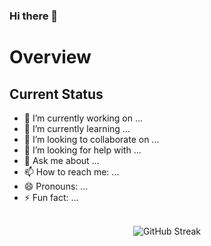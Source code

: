 ### Hi there 👋


# Overview
## Current Status

- 🔭 I’m currently working on ...
- 🌱 I’m currently learning ...
- 👯 I’m looking to collaborate on ...
- 🤔 I’m looking for help with ...
- 💬 Ask me about ...
- 📫 How to reach me: ...
- 😄 Pronouns: ...
- ⚡ Fun fact: ...


<br/>
<div align="center">
  <img src="https://github-readme-streak-stats.herokuapp.com?user=faraazhossainimran&theme=prussian&hide_border=true&date_format=M%20j%5B%2C%20Y%5D" alt="GitHub Streak">
</div>
